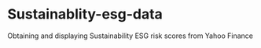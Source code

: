 # Sustainablity-esg-data
Obtaining and displaying Sustainability ESG risk scores from Yahoo Finance
